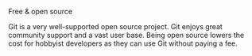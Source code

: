 Free & open source 

Git is a very well-supported open source project. Git enjoys great community support and a vast user base. Being open source lowers the cost for hobbyist developers as they can use Git without paying a fee.

